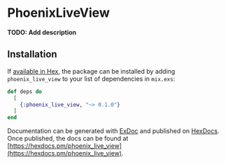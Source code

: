 # PhoenixLiveView

**TODO: Add description**

## Installation

If [available in Hex](https://hex.pm/docs/publish), the package can be installed
by adding `phoenix_live_view` to your list of dependencies in `mix.exs`:

```elixir
def deps do
  [
    {:phoenix_live_view, "~> 0.1.0"}
  ]
end
```

Documentation can be generated with [ExDoc](https://github.com/elixir-lang/ex_doc)
and published on [HexDocs](https://hexdocs.pm). Once published, the docs can
be found at [https://hexdocs.pm/phoenix_live_view](https://hexdocs.pm/phoenix_live_view).

